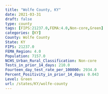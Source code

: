 ```yaml
---
title: "Wolfe County, KY"
date: 2021-03-31
draft: false
type: county
tags: [FIPS:21237.0,FEMA:4.0,Non-core,Green]
categories: [KY]
County: Wolfe County
State: KY
FIPS: 21237.0
FEMA_Region: 4.0
Population: 7157.0
NCHS_Urban_Rural_Classification: Non-core
Tests_in_prior_14_days: 210.0
Fourteen_day_test_rate_per_100000: 2934.0
Percent_Positivity_in_prior_14_days: 0.043
Level: Green
url: /states/KY/wolfe-county
---
```




